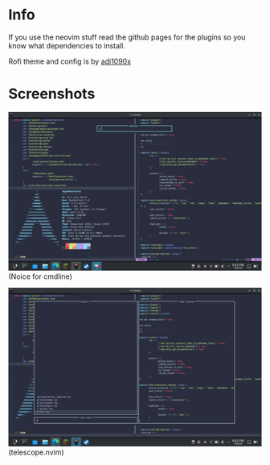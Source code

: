 # Info

If you use the neovim stuff read the github pages for the plugins so you know what dependencies to install.

Rofi theme and config is by [adi1090x](https://github.com/adi1090x/rofi)
# Screenshots

![alt text](https://github.com/smelvinmelvin/dotfiles/blob/main/Screenshots/nerd.png)
(Noice for cmdline)

![alt text](https://github.com/smelvinmelvin/dotfiles/blob/main/Screenshots/nerd2.png)
(telescope.nvim)
